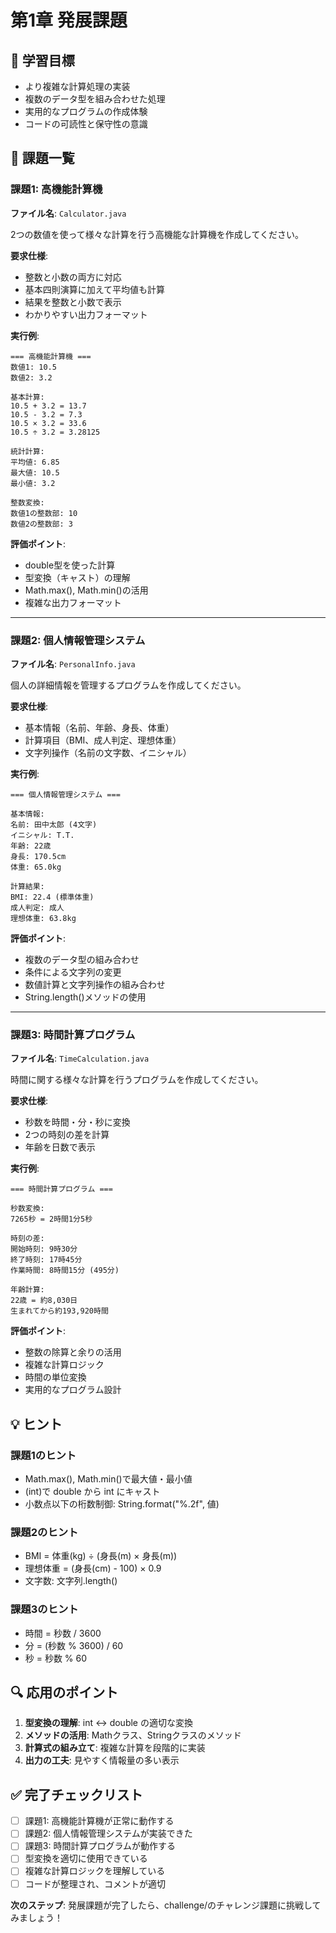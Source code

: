 # 第1章 発展課題

## 🎯 学習目標
- より複雑な計算処理の実装
- 複数のデータ型を組み合わせた処理
- 実用的なプログラムの作成体験
- コードの可読性と保守性の意識

## 📝 課題一覧

### 課題1: 高機能計算機
**ファイル名**: `Calculator.java`

2つの数値を使って様々な計算を行う高機能な計算機を作成してください。

**要求仕様**:
- 整数と小数の両方に対応
- 基本四則演算に加えて平均値も計算
- 結果を整数と小数で表示
- わかりやすい出力フォーマット

**実行例**:
```
=== 高機能計算機 ===
数値1: 10.5
数値2: 3.2

基本計算:
10.5 + 3.2 = 13.7
10.5 - 3.2 = 7.3
10.5 × 3.2 = 33.6
10.5 ÷ 3.2 = 3.28125

統計計算:
平均値: 6.85
最大値: 10.5
最小値: 3.2

整数変換:
数値1の整数部: 10
数値2の整数部: 3
```

**評価ポイント**:
- double型を使った計算
- 型変換（キャスト）の理解
- Math.max(), Math.min()の活用
- 複雑な出力フォーマット

---

### 課題2: 個人情報管理システム
**ファイル名**: `PersonalInfo.java`

個人の詳細情報を管理するプログラムを作成してください。

**要求仕様**:
- 基本情報（名前、年齢、身長、体重）
- 計算項目（BMI、成人判定、理想体重）
- 文字列操作（名前の文字数、イニシャル）

**実行例**:
```
=== 個人情報管理システム ===

基本情報:
名前: 田中太郎 (4文字)
イニシャル: T.T.
年齢: 22歳
身長: 170.5cm
体重: 65.0kg

計算結果:
BMI: 22.4 (標準体重)
成人判定: 成人
理想体重: 63.8kg
```

**評価ポイント**:
- 複数のデータ型の組み合わせ
- 条件による文字列の変更
- 数値計算と文字列操作の組み合わせ
- String.length()メソッドの使用

---

### 課題3: 時間計算プログラム
**ファイル名**: `TimeCalculation.java`

時間に関する様々な計算を行うプログラムを作成してください。

**要求仕様**:
- 秒数を時間・分・秒に変換
- 2つの時刻の差を計算
- 年齢を日数で表示

**実行例**:
```
=== 時間計算プログラム ===

秒数変換:
7265秒 = 2時間1分5秒

時刻の差:
開始時刻: 9時30分
終了時刻: 17時45分
作業時間: 8時間15分 (495分)

年齢計算:
22歳 = 約8,030日
生まれてから約193,920時間
```

**評価ポイント**:
- 整数の除算と余りの活用
- 複雑な計算ロジック
- 時間の単位変換
- 実用的なプログラム設計

## 💡 ヒント

### 課題1のヒント
- Math.max(), Math.min()で最大値・最小値
- (int)で double から int にキャスト
- 小数点以下の桁数制御: String.format("%.2f", 値)

### 課題2のヒント
- BMI = 体重(kg) ÷ (身長(m) × 身長(m))
- 理想体重 = (身長(cm) - 100) × 0.9
- 文字数: 文字列.length()

### 課題3のヒント
- 時間 = 秒数 / 3600
- 分 = (秒数 % 3600) / 60
- 秒 = 秒数 % 60

## 🔍 応用のポイント

1. **型変換の理解**: int ↔ double の適切な変換
2. **メソッドの活用**: Mathクラス、Stringクラスのメソッド
3. **計算式の組み立て**: 複雑な計算を段階的に実装
4. **出力の工夫**: 見やすく情報量の多い表示

## ✅ 完了チェックリスト

- [ ] 課題1: 高機能計算機が正常に動作する
- [ ] 課題2: 個人情報管理システムが実装できた
- [ ] 課題3: 時間計算プログラムが動作する
- [ ] 型変換を適切に使用できている
- [ ] 複雑な計算ロジックを理解している
- [ ] コードが整理され、コメントが適切

**次のステップ**: 発展課題が完了したら、challenge/のチャレンジ課題に挑戦してみましょう！